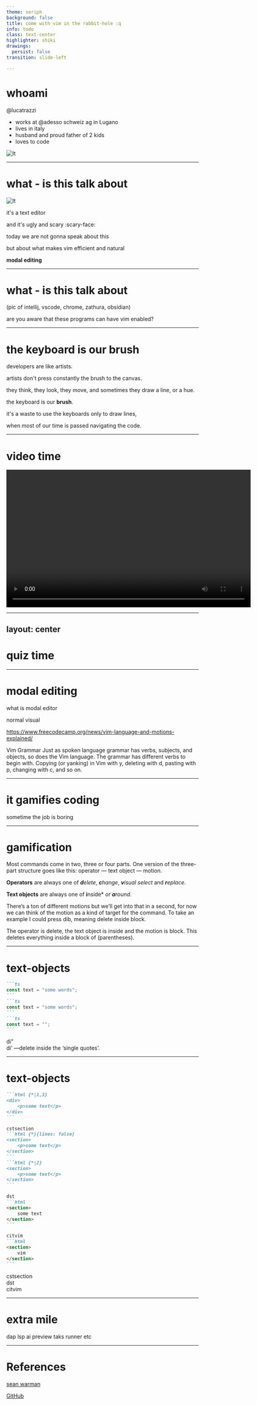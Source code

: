 ```yaml
---
theme: seriph
background: false
title: come with vim in the rabbit-hole :q
info: todo
class: text-center
highlighter: shiki
drawings:
  persist: false
transition: slide-left

---
```


# whoami

@lucatrazzi

- works at @adesso schweiz ag in Lugano
- lives in italy
- husband and proud father of 2 kids
- loves to code

<div grid="~ cols-2 gap-2" m="t-2">
    <img
      src="/assets/images/photo.jpg"
      alt="lt"
      border="rounded"
    />
</div>

<!--
The last comment block of each slide will be treated as slide notes. It will be visible and editable in Presenter Mode along with the slide. [Read more in the docs](https://sli.dev/guide/syntax.html#notes)
-->

---

# what - is this talk about


<img
  src="/assets/images/vim.png"
  alt="lt"
  border="rounded"
/>

it's a text editor

and it's ugly and scary :scary-face:

today we are not gonna speak about this

but about what makes vim efficient and natural

**modal editing**

<!--
we are not gonna speak about the "program" but about the editor mordal
-->

---

# what - is this talk about

(pic of intellij, vscode, chrome, zathura, obsidian)

are you aware that these programs can have vim enabled?

--- 

# the keyboard is our brush

developers are like artists.

artists don't press constantly the brush to the canvas.

they think, they look, they move, and sometimes they draw a line, or a hue.

the keyboard is our **brush**.

it's a waste to use the keyboards only to draw lines, 

when most of our time is passed navigating the code.

---

# video time

<div class="flex justify-center">
  <video width="640" height="360" controls>
    <source src="/assets/videos/quiz.mp4" type="video/mp4">
  </video>
</div>

---
layout: center
---

# quiz time

---

# modal editing

what is modal editor

normal
visual

https://www.freecodecamp.org/news/vim-language-and-motions-explained/

Vim Grammar
Just as spoken language grammar has verbs, subjects, and objects, so does the Vim language. The grammar has different verbs to begin with. Copying (or yanking) in Vim with y, deleting with d, pasting with p, changing with c, and so on.

---

# it gamifies coding

sometime the job is boring

---

# gamification

Most commands come in two, three or four parts. One version of the three-part structure goes like this: operator — text object — motion.

**Operators** are always one of ***d**elete*, ***c**hange*, ***v**isual select* and ***r**eplace*.

**Text objects** are always one of **i**nside* or ***a**round*.

There’s a ton of different motions but we’ll get into that in a second, for now we can think of the motion as a kind of target for the command. To take an example I could press dib, meaning delete inside block.

The operator is delete, the text object is inside and the motion is block. This deletes everything inside a block of (parentheses).

--- 

# text-objects

````md magic-move
```ts
const text = "some words";
```
```ts
const text = "some words";
```
```ts 
const text = ""; 
```
````

<div v-click="1">di"</div>
di’ —delete inside the ‘single quotes’.

---

# text-objects

````md magic-move {at:2, lines: true}
```html {*|1,3}
<div>
    <p>some text</p>
</div>
```

cstsection
```html {*}{lines: false}
<section>
    <p>some text</p>
</section>
```
```html {*|2}
<section>
    <p>some text</p>
</section>
```

dst
```html
<section>
    some text
</section>
```

citvim
```html
<section>
    vim
</section>
```
````

<div v-click="2">cstsection</div>
<div v-click="5">dst</div>
<div v-click="7">citvim</div>


---

# extra mile

dap
lsp
ai
preview
taks runner etc

---

# References

[sean warman](https://sean-warman.medium.com/why-vim-is-better-than-vscode-d09e2355eb37)

[GitHub](https://github.com/lucax88x/slides)
